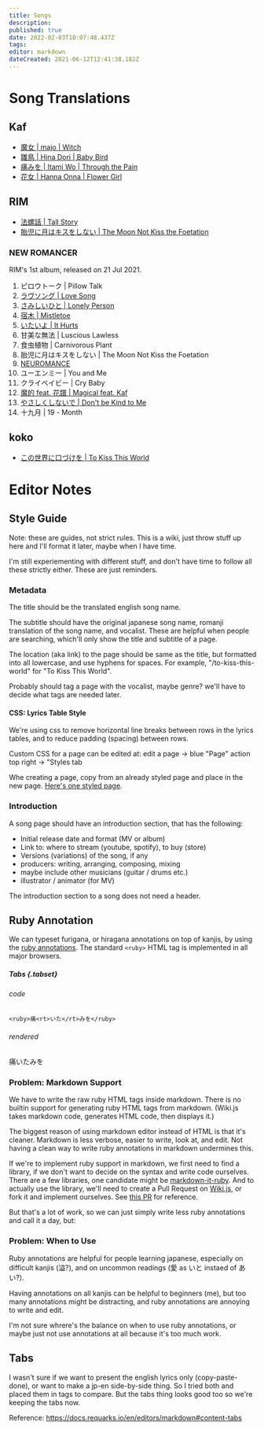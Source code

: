 ```yaml
---
title: Songs
description: 
published: true
date: 2022-02-03T10:07:48.437Z
tags: 
editor: markdown
dateCreated: 2021-06-12T12:41:38.182Z
---
```


# Song Translations

## Kaf

-   [魔女 | majo | Witch](/song-lyrics/majo)
-   [雛鳥 | Hina Dori | Baby Bird](/song-lyrics/baby-bird)
-   [痛みを | Itami Wo | Through the Pain](/song-lyrics/through-the-pain)
-   [花女 | Hanna Onna | Flower Girl](/song-lyrics/flower-girl)

## RIM

-   [法螺話 | Tall Story](/song-lyrics/tall-story)
-   [胎児に月はキスをしない | The Moon Not Kiss the Foetation](/song-lyrics/the-moon-not-kiss-the-foetation)

### NEW ROMANCER

RIM's 1st album, released on 21 Jul 2021.

1.  ピロウトーク | Pillow Talk
2.  [ラヴソング | Love Song](/song-lyrics/love-song)
3.  [さみしいひと | Lonely Person](/song-lyrics/lonely-person)
4.  [宿木 | Mistletoe](/song-lyrics/mistletoe)
5.  [いたいよ | It Hurts](/song-lyrics/it-hurts)
6.  甘美な無法 | Luscious Lawless
7.  食虫植物 | Carnivorous Plant
8.  胎児に月はキスをしない | The Moon Not Kiss the Foetation
9.  [NEUROMANCE](/song-lyrics/neuromance)
10.  ユーエンミー | You and Me
11.  クライベイビー | Cry Baby
12.  [魔的 feat. 花譜 | Magical feat. Kaf](/song-lyrics/magical)
13.  [やさしくしないで | Don't be Kind to Me](/song-lyrics/dont-be-kind-to-me)
14.  十九月 | 19 - Month

## koko

-   [この世界に口づけを | To Kiss This World](/song-lyrics/to-kiss-this-world)

# Editor Notes

## Style Guide

Note: these are guides, not strict rules. This is a wiki, just throw stuff up here and I'll format it later, maybe when I have time.

I'm still experiementing with different stuff, and don't have time to follow all these strictly either. These are just reminders.

### Metadata

The title should be the translated english song name.

The subtitle should have the original japanese song name, romanji translation of the song name, and vocalist. These are helpful when people are searching, which'll only show the title and subtitle of a page.

The location (aka link) to the page should be same as the title, but formatted into all lowercase, and use hyphens for spaces. For example, "/to-kiss-this-world" for "To Kiss This World".

Probably should tag a page with the vocalist, maybe genre? we'll have to decide what tags are needed later.

#### CSS: Lyrics Table Style

We're using css to remove horizontal line breaks between rows in the lyrics tables, and to reduce padding (spacing) between rows.

Custom CSS for a page can be edited at: edit a page -> blue "Page" action top right -> "Styles tab

Whe creating a page, copy from an already styled page and place in the new page. [Here's one styled page](/song-lyrics/to-kiss-this-world).

### Introduction

A song page should have an introduction section, that has the following:

-   Initial release date and format (MV or album)
-   Link to: where to stream (youtube, spotify), to buy (store)
-   Versions (variations) of the song, if any
-   producers: writing, arranging, composing, mixing
-   maybe include other musicians (guitar / drums etc.)
-   illustrator / animator (for MV)

The introduction section to a song does not need a header.

## Ruby Annotation

We can typeset furigana, or hiragana annotations on top of kanjis, by using the [ruby annotations](https://developer.mozilla.org/en-US/docs/Web/HTML/Element/ruby). The standard `<ruby>` HTML tag is implemented in all major browsers.

##### Tabs {.tabset}

###### code

```
<ruby>痛<rt>いた</rt>みを</ruby>
```

###### rendered

痛いたみを

### Problem: Markdown Support

We have to write the raw ruby HTML tags inside markdown. There is no builtin support for generating ruby HTML tags from markdown. (Wiki.js takes markdown code, generates HTML code, then displays it.)

The biggest reason of using markdown editor instead of HTML is that it's cleaner. Markdown is less verbose, easier to write, look at, and edit. Not having a clean way to write ruby annotations in markdown undermines this.

If we're to implement ruby support in markdown, we first need to find a library, if we don't want to decide on the syntax and write code ourselves. There are a few libraries, one candidate might be [markdown-it-ruby](https://github.com/n-inja/markdown-it-ruby). And to actually use the library, we'll need to create a Pull Request on [Wiki.js](https://github.com/Requarks/wiki), or fork it and implement ourselves. See [this PR](https://github.com/Requarks/wiki/pull/2126/files) for reference.

But that's a lot of work, so we can just simply write less ruby annotations and call it a day, but:

### Problem: When to Use

Ruby annotations are helpful for people learning japanese, especially on difficult kanjis (溢?), and on uncommon readings (愛 as いと instaed of あい?).

Having annotations on all kanjis can be helpful to beginners (me), but too many annotations might be distracting, and ruby annotations are annoying to write and edit.

I'm not sure whrere's the balance on when to use ruby annotations, or maybe just not use annotations at all because it's too much work.

## Tabs

I wasn't sure if we want to present the english lyrics only (copy-paste-done), or want to make a jp-en side-by-side thing. So I tried both and placed them in tags to compare. But the tabs thing looks good too so we're keeping the tabs now.

Reference: https://docs.requarks.io/en/editors/markdown#content-tabs